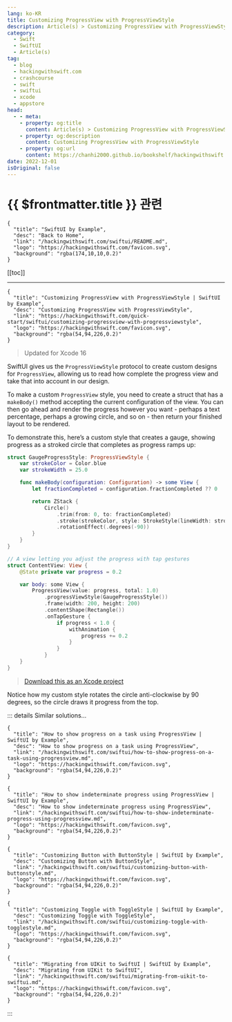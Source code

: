 ```yaml
---
lang: ko-KR
title: Customizing ProgressView with ProgressViewStyle
description: Article(s) > Customizing ProgressView with ProgressViewStyle
category:
  - Swift
  - SwiftUI
  - Article(s)
tag: 
  - blog
  - hackingwithswift.com
  - crashcourse
  - swift
  - swiftui
  - xcode
  - appstore
head:
  - - meta:
    - property: og:title
      content: Article(s) > Customizing ProgressView with ProgressViewStyle
    - property: og:description
      content: Customizing ProgressView with ProgressViewStyle
    - property: og:url
      content: https://chanhi2000.github.io/bookshelf/hackingwithswift.com/swiftui/customizing-progressview-with-progressviewstyle.html
date: 2022-12-01
isOriginal: false
---
```


# {{ $frontmatter.title }} 관련

```component VPCard
{
  "title": "SwiftUI by Example",
  "desc": "Back to Home",
  "link": "/hackingwithswift.com/swiftui/README.md",
  "logo": "https://hackingwithswift.com/favicon.svg",
  "background": "rgba(174,10,10,0.2)"
}
```

[[toc]]

---

```component VPCard
{
  "title": "Customizing ProgressView with ProgressViewStyle | SwiftUI by Example",
  "desc": "Customizing ProgressView with ProgressViewStyle",
  "link": "https://hackingwithswift.com/quick-start/swiftui/customizing-progressview-with-progressviewstyle",
  "logo": "https://hackingwithswift.com/favicon.svg",
  "background": "rgba(54,94,226,0.2)"
}
```

> Updated for Xcode 16

SwiftUI gives us the `ProgressViewStyle` protocol to create custom designs for `ProgressView`, allowing us to read how complete the progress view and take that into account in our design.

To make a custom `ProgressView` style, you need to create a struct that has a `makeBody()` method accepting the current configuration of the view. You can then go ahead and render the progress however you want - perhaps a text percentage, perhaps a growing circle, and so on - then return your finished layout to be rendered.

To demonstrate this, here’s a custom style that creates a gauge, showing progress as a stroked circle that completes as progress ramps up:

```swift
struct GaugeProgressStyle: ProgressViewStyle {
    var strokeColor = Color.blue
    var strokeWidth = 25.0

    func makeBody(configuration: Configuration) -> some View {
        let fractionCompleted = configuration.fractionCompleted ?? 0

        return ZStack {
            Circle()
                .trim(from: 0, to: fractionCompleted)
                .stroke(strokeColor, style: StrokeStyle(lineWidth: strokeWidth, lineCap: .round))
                .rotationEffect(.degrees(-90))
        }
    }
}

// A view letting you adjust the progress with tap gestures
struct ContentView: View {
    @State private var progress = 0.2

    var body: some View {
        ProgressView(value: progress, total: 1.0)
            .progressViewStyle(GaugeProgressStyle())
            .frame(width: 200, height: 200)
            .contentShape(Rectangle())
            .onTapGesture {
                if progress < 1.0 {
                    withAnimation {
                        progress += 0.2
                    }
                }
            }
    }
}
```

> [<FontIcon icon="fas fa-file-zipper"/>Download this as an Xcode project](https://hackingwithswift.com/files/projects/swiftui/customizing-progressview-with-progressviewstyle-1.zip)

<VidStack src="https://hackingwithswift.com/img/books/quick-start/swiftui/customizing-progressview-with-progressviewstyle-1~dark.mp4" />

Notice how my custom style rotates the circle anti-clockwise by 90 degrees, so the circle draws it progress from the top.

::: details Similar solutions…

```component VPCard
{
  "title": "How to show progress on a task using ProgressView | SwiftUI by Example",
  "desc": "How to show progress on a task using ProgressView",
  "link": "/hackingwithswift.com/swiftui/how-to-show-progress-on-a-task-using-progressview.md",
  "logo": "https://hackingwithswift.com/favicon.svg",
  "background": "rgba(54,94,226,0.2)"
}
```

```component VPCard
{
  "title": "How to show indeterminate progress using ProgressView | SwiftUI by Example",
  "desc": "How to show indeterminate progress using ProgressView",
  "link": "/hackingwithswift.com/swiftui/how-to-show-indeterminate-progress-using-progressview.md",
  "logo": "https://hackingwithswift.com/favicon.svg",
  "background": "rgba(54,94,226,0.2)"
}
```

```component VPCard
{
  "title": "Customizing Button with ButtonStyle | SwiftUI by Example",
  "desc": "Customizing Button with ButtonStyle",
  "link": "/hackingwithswift.com/swiftui/customizing-button-with-buttonstyle.md",
  "logo": "https://hackingwithswift.com/favicon.svg",
  "background": "rgba(54,94,226,0.2)"
}
```

```component VPCard
{
  "title": "Customizing Toggle with ToggleStyle | SwiftUI by Example",
  "desc": "Customizing Toggle with ToggleStyle",
  "link": "/hackingwithswift.com/swiftui/customizing-toggle-with-togglestyle.md",
  "logo": "https://hackingwithswift.com/favicon.svg",
  "background": "rgba(54,94,226,0.2)"
}
```

```component VPCard
{
  "title": "Migrating from UIKit to SwiftUI | SwiftUI by Example",
  "desc": "Migrating from UIKit to SwiftUI",
  "link": "/hackingwithswift.com/swiftui/migrating-from-uikit-to-swiftui.md",
  "logo": "https://hackingwithswift.com/favicon.svg",
  "background": "rgba(54,94,226,0.2)"
}
```

:::

